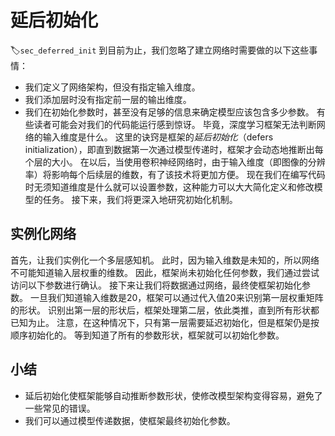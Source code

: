 # 延后初始化
:label:`sec_deferred_init`
到目前为止，我们忽略了建立网络时需要做的以下这些事情：
* 我们定义了网络架构，但没有指定输入维度。
* 我们添加层时没有指定前一层的输出维度。
* 我们在初始化参数时，甚至没有足够的信息来确定模型应该包含多少参数。
有些读者可能会对我们的代码能运行感到惊讶。
毕竟，深度学习框架无法判断网络的输入维度是什么。
这里的诀窍是框架的*延后初始化*（defers initialization），即直到数据第一次通过模型传递时，框架才会动态地推断出每个层的大小。
在以后，当使用卷积神经网络时，由于输入维度（即图像的分辨率）将影响每个后续层的维数，有了该技术将更加方便。
现在我们在编写代码时无须知道维度是什么就可以设置参数，这种能力可以大大简化定义和修改模型的任务。
接下来，我们将更深入地研究初始化机制。
## 实例化网络
首先，让我们实例化一个多层感知机。
此时，因为输入维数是未知的，所以网络不可能知道输入层权重的维数。
因此，框架尚未初始化任何参数，我们通过尝试访问以下参数进行确认。
接下来让我们将数据通过网络，最终使框架初始化参数。
一旦我们知道输入维数是20，框架可以通过代入值20来识别第一层权重矩阵的形状。
识别出第一层的形状后，框架处理第二层，依此类推，直到所有形状都已知为止。
注意，在这种情况下，只有第一层需要延迟初始化，但是框架仍是按顺序初始化的。
等到知道了所有的参数形状，框架就可以初始化参数。
## 小结
* 延后初始化使框架能够自动推断参数形状，使修改模型架构变得容易，避免了一些常见的错误。
* 我们可以通过模型传递数据，使框架最终初始化参数。

